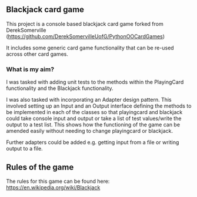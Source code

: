 ## Blackjack card game
This project is a console based blackjack card game forked from DerekSomerville (https://github.com/DerekSomervilleUofG/PythonOOCardGames)

It includes some generic card game functionality that can be re-used across other card games.

### What is my aim?
I was tasked with adding unit tests to the methods within the PlayingCard functionality and the Blackjack functionality.

I was also tasked with incorporating an Adapter design pattern. This involved setting up an Input and an Output interface defining the methods to be implemented in each of the classes so that playingcard and blackjack could take console input and output or take a list of test values/write the output to a test list.  This shows how the functioning of the game can be amended easily without needing to change playingcard or blackjack.  

Further adapters could be added e.g. getting input from a file or writing output to a file.

## Rules of the game
The rules for this game can be found here: https://en.wikipedia.org/wiki/Blackjack
